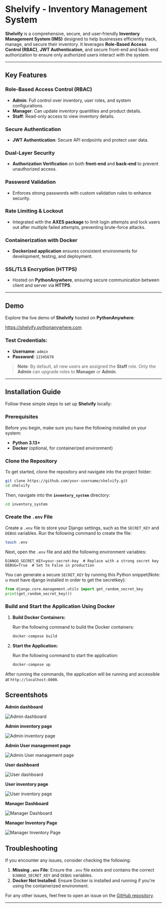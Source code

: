 
# **Shelvify - Inventory Management System**

**Shelvify** is a comprehensive, secure, and user-friendly **Inventory Management System (IMS)** designed to help businesses efficiently track, manage, and secure their inventory. It leverages **Role-Based Access Control (RBAC)**, **JWT Authentication**, and secure front-end and back-end authorization to ensure only authorized users interact with the system.

---

## **Key Features**

### **Role-Based Access Control (RBAC)**

- **Admin**: Full control over inventory, user roles, and system configurations.
- **Manager**: Can update inventory quantities and product details.
- **Staff**: Read-only access to view inventory details.

### **Secure Authentication**

- **JWT Authentication**: Secure API endpoints and protect user data.

### **Dual-Layer Security**

- **Authorization Verification** on both **front-end** and **back-end** to prevent unauthorized access.

### **Password Validation**

- Enforces strong passwords with custom validation rules to enhance security.

### **Rate Limiting & Lockout**

- Integrated with the **AXES package** to limit login attempts and lock users out after multiple failed attempts, preventing brute-force attacks.

### **Containerization with Docker**

- **Dockerized application** ensures consistent environments for development, testing, and deployment.

### **SSL/TLS Encryption (HTTPS)**

- Hosted on **PythonAnywhere**, ensuring secure communication between client and server via **HTTPS**.

---

## **Demo**

Explore the live demo of **Shelvify** hosted on **PythonAnywhere**:

https://shelvify.pythonanywhere.com

### **Test Credentials:**

- **Username**: `admin`
- **Password**: `12345678`

> **Note**: By default, all new users are assigned the **Staff** role. Only the **Admin** can upgrade roles to **Manager** or **Admin**.

---

## **Installation Guide**

Follow these simple steps to set up **Shelvify** locally:

### **Prerequisites**

Before you begin, make sure you have the following installed on your system:

- **Python 3.13+**  
- **Docker** (optional, for containerized environment)

### **Clone the Repository**

To get started, clone the repository and navigate into the project folder:

```bash
git clone https://github.com/your-username/shelvify.git
cd shelvify
```

Then, navigate into the **`inventory_system`** directory:

```bash
cd inventory_system
```

### **Create the `.env` File**

Create a `.env` file to store your Django settings, such as the `SECRET_KEY` and `DEBUG` variables. Run the following command to create the file:

```bash
touch .env
```

Next, open the `.env` file and add the following environment variables:

```env
DJANGO_SECRET_KEY=your-secret-key  # Replace with a strong secret key
DEBUG=True  # Set to False in production
```

You can generate a secure `SECRET_KEY` by running this Python snippet(Note: u must have django installed in order to get the secretkey):

```python
from django.core.management.utils import get_random_secret_key
print(get_random_secret_key())
```

### **Build and Start the Application Using Docker**

1. **Build Docker Containers:**

   Run the following command to build the Docker containers:

   ```bash
   docker-compose build
   ```

2. **Start the Application:**

   Run the following command to start the application:

   ```bash
   docker-compose up
   ```

After running the commands, the application will be running and accessible at `http://localhost:8000`.

## **Screentshots**

**Admin dashboard**


![Admin dashboard](https://github.com/user-attachments/assets/57d9b30b-87a7-4b6b-abc4-d94cf2249d30)


**Admin inventory page**


![Admin inventory page](https://github.com/user-attachments/assets/e20ce0a6-cda6-42fc-8483-78b0bd45bdab)


**Admin User management page**


![Admin User management page](https://github.com/user-attachments/assets/c2673b20-d7b7-497b-af40-5450216ff41c)


**User dashboard**


![User dashboard](https://github.com/user-attachments/assets/c16c6f6b-365e-48da-b1e5-ab4623a94ccf)


**User inventory page**


![User inventory page](https://github.com/user-attachments/assets/530cec8a-4a33-4a08-a045-3dc11c7fbb00)


**Manager Dashboard**


![Manager Dashboard](https://github.com/user-attachments/assets/14ff3838-b80b-4e94-aa33-460fb75dd48b)


**Manager Inventory Page**


![Manager Inventory Page](https://github.com/user-attachments/assets/bd5b6216-20aa-4e02-a7f3-b526c7883c54)


## **Troubleshooting**

If you encounter any issues, consider checking the following:

1. **Missing `.env` File**: Ensure the `.env` file exists and contains the correct `DJANGO_SECRET_KEY` and `DEBUG` variables.
2. **Docker Not Installed**: Ensure Docker is installed and running if you're using the containerized environment.

For any other issues, feel free to open an issue on the [GitHub repository](https://github.com/vtbossss/shelvify/issues).

---


